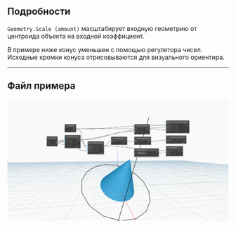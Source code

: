 ## Подробности
`Geometry.Scale (amount)` масштабирует входную геометрию от центроида объекта на входной коэффициент.

В примере ниже конус уменьшен с помощью регулятора чисел. Исходные кромки конуса отрисовываются для визуального ориентира.

___
## Файл примера

![Geometry.Scale (amount)](./Autodesk.DesignScript.Geometry.Geometry.Scale(geometry,%20amount)_img.jpg)
